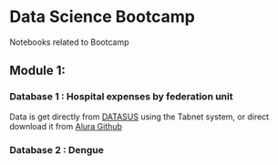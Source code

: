 # Data Science Bootcamp
Notebooks related to Bootcamp

## Module 1:

### Database 1 : Hospital expenses by federation unit

Data is get directly from [DATASUS](http://www2.datasus.gov.br/DATASUS/index.php?area=0202&id=11633&VObj=http://tabnet.datasus.gov.br/cgi/deftohtm.exe?sih/cnv/qi) using the Tabnet system, or direct download it from [Alura Github](https://github.com/alura-cursos/agendamento-hospitalar/tree/main/dados)

### Database 2 : Dengue

